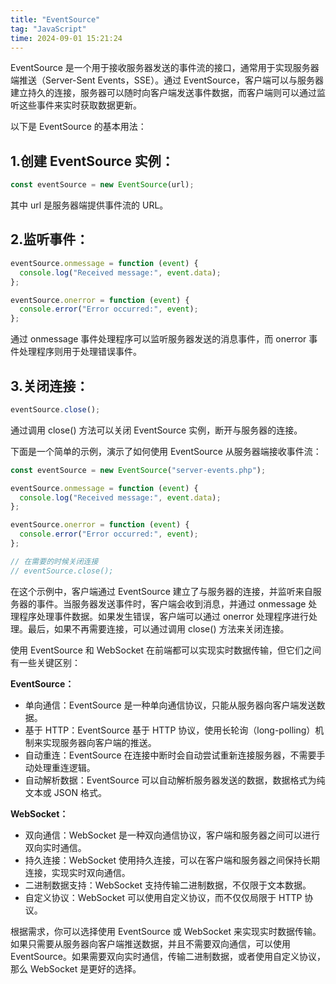```yaml
---
title: "EventSource"
tag: "JavaScript"
time: 2024-09-01 15:21:24
---
```


EventSource 是一个用于接收服务器发送的事件流的接口，通常用于实现服务器端推送（Server-Sent Events，SSE）。通过 EventSource，客户端可以与服务器建立持久的连接，服务器可以随时向客户端发送事件数据，而客户端则可以通过监听这些事件来实时获取数据更新。

以下是 EventSource 的基本用法：

## 1.创建 EventSource 实例：

```js
const eventSource = new EventSource(url);
```

其中 url 是服务器端提供事件流的 URL。

## 2.监听事件：

```js
eventSource.onmessage = function (event) {
  console.log("Received message:", event.data);
};

eventSource.onerror = function (event) {
  console.error("Error occurred:", event);
};
```

通过 onmessage 事件处理程序可以监听服务器发送的消息事件，而 onerror 事件处理程序则用于处理错误事件。

## 3.关闭连接：

```js
eventSource.close();
```

通过调用 close() 方法可以关闭 EventSource 实例，断开与服务器的连接。

下面是一个简单的示例，演示了如何使用 EventSource 从服务器端接收事件流：

```js
const eventSource = new EventSource("server-events.php");

eventSource.onmessage = function (event) {
  console.log("Received message:", event.data);
};

eventSource.onerror = function (event) {
  console.error("Error occurred:", event);
};

// 在需要的时候关闭连接
// eventSource.close();
```

在这个示例中，客户端通过 EventSource 建立了与服务器的连接，并监听来自服务器的事件。当服务器发送事件时，客户端会收到消息，并通过 onmessage 处理程序处理事件数据。如果发生错误，客户端可以通过 onerror 处理程序进行处理。最后，如果不再需要连接，可以通过调用 close() 方法来关闭连接。

使用 EventSource 和 WebSocket 在前端都可以实现实时数据传输，但它们之间有一些关键区别：

**EventSource：**

- 单向通信：EventSource 是一种单向通信协议，只能从服务器向客户端发送数据。
- 基于 HTTP：EventSource 基于 HTTP 协议，使用长轮询（long-polling）机制来实现服务器向客户端的推送。
- 自动重连：EventSource 在连接中断时会自动尝试重新连接服务器，不需要手动处理重连逻辑。
- 自动解析数据：EventSource 可以自动解析服务器发送的数据，数据格式为纯文本或 JSON 格式。

**WebSocket：**

- 双向通信：WebSocket 是一种双向通信协议，客户端和服务器之间可以进行双向实时通信。
- 持久连接：WebSocket 使用持久连接，可以在客户端和服务器之间保持长期连接，实现实时双向通信。
- 二进制数据支持：WebSocket 支持传输二进制数据，不仅限于文本数据。
- 自定义协议：WebSocket 可以使用自定义协议，而不仅仅局限于 HTTP 协议。

根据需求，你可以选择使用 EventSource 或 WebSocket 来实现实时数据传输。如果只需要从服务器向客户端推送数据，并且不需要双向通信，可以使用 EventSource。如果需要双向实时通信，传输二进制数据，或者使用自定义协议，那么 WebSocket 是更好的选择。
